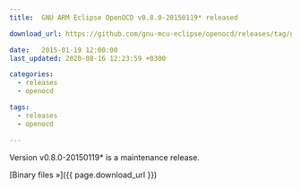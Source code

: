 ```yaml
---
title:  GNU ARM Eclipse OpenOCD v0.8.0-20150119* released

download_url: https://github.com/gnu-mcu-eclipse/openocd/releases/tag/gae-0.8.0-20150119

date:   2015-01-19 12:00:00
last_updated: 2020-08-16 12:23:59 +0300

categories:
  - releases
  - openocd

tags:
  - releases
  - openocd

---
```


Version v0.8.0-20150119* is a maintenance release.

[Binary files »]({{ page.download_url }})

